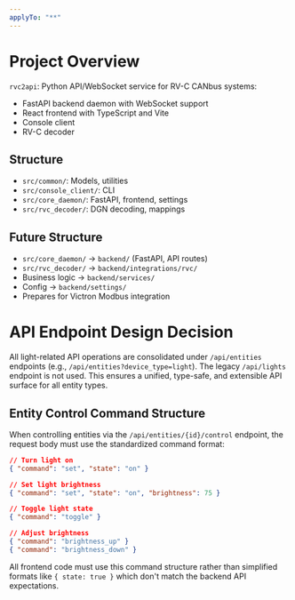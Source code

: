```yaml
---
applyTo: "**"
---
```


# Project Overview

`rvc2api`: Python API/WebSocket service for RV-C CANbus systems:

- FastAPI backend daemon with WebSocket support
- React frontend with TypeScript and Vite
- Console client
- RV-C decoder

## Structure

- `src/common/`: Models, utilities
- `src/console_client/`: CLI
- `src/core_daemon/`: FastAPI, frontend, settings
- `src/rvc_decoder/`: DGN decoding, mappings

## Future Structure

- `src/core_daemon/` → `backend/` (FastAPI, API routes)
- `src/rvc_decoder/` → `backend/integrations/rvc/`
- Business logic → `backend/services/`
- Config → `backend/settings/`
- Prepares for Victron Modbus integration

# API Endpoint Design Decision

All light-related API operations are consolidated under `/api/entities` endpoints (e.g., `/api/entities?device_type=light`). The legacy `/api/lights` endpoint is not used. This ensures a unified, type-safe, and extensible API surface for all entity types.

## Entity Control Command Structure

When controlling entities via the `/api/entities/{id}/control` endpoint, the request body must use the standardized command format:

```json
// Turn light on
{ "command": "set", "state": "on" }

// Set light brightness
{ "command": "set", "state": "on", "brightness": 75 }

// Toggle light state
{ "command": "toggle" }

// Adjust brightness
{ "command": "brightness_up" }
{ "command": "brightness_down" }
```

All frontend code must use this command structure rather than simplified formats like `{ state: true }` which don't match the backend API expectations.
